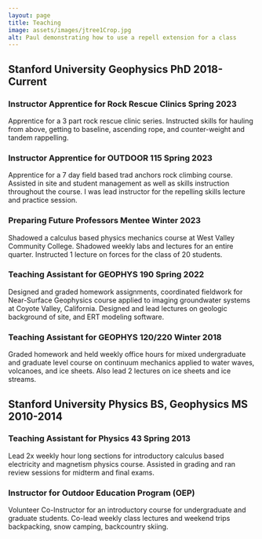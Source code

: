 ```yaml
---
layout: page
title: Teaching
image: assets/images/jtree1Crop.jpg
alt: Paul demonstrating how to use a repell extension for a class
---
```



## Stanford University Geophysics PhD 2018-Current

### Instructor Apprentice for Rock Rescue Clinics Spring 2023
Apprentice for a 3 part rock rescue clinic series. Instructed skills for hauling from above, getting to baseline, ascending rope, and counter-weight and tandem rappelling. 

### Instructor Apprentice for OUTDOOR 115 Spring 2023
Apprentice for a 7 day field based trad anchors rock climbing course. Assisted in site and student management as well as skills instruction throughout the course. I was lead instructor for the repelling skills lecture and practice session. 

### Preparing Future Professors Mentee Winter 2023
Shadowed a calculus based physics mechanics course at West Valley Community College. Shadowed weekly labs and lectures for an entire quarter. Instructed 1 lecture on forces for the class of 20 students.

### Teaching Assistant for GEOPHYS 190 Spring 2022
Designed and graded homework assignments, coordinated fieldwork for Near-Surface Geophysics course applied to imaging groundwater systems at Coyote Valley, California. Designed and lead lectures on geologic background of site, and ERT modeling software. 

### Teaching Assistant for GEOPHYS 120/220 Winter 2018
Graded homework and held weekly office hours for mixed undergraduate and graduate level course on continuum mechanics applied to water waves, volcanoes, and ice sheets. Also lead 2 lectures on ice sheets and ice streams. 

## Stanford University Physics BS, Geophysics MS 2010-2014 

### Teaching Assistant for Physics 43 Spring 2013
Lead 2x weekly hour long sections for introductory calculus based electricity and magnetism physics course. Assisted in grading and ran review sessions for midterm and final exams.

### Instructor for Outdoor Education Program (OEP)
Volunteer Co-Instructor for an introductory course for undergraduate and graduate students. Co-lead weekly class lectures and weekend trips backpacking, snow camping, backcountry skiing. 